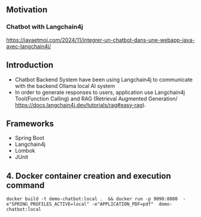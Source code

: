 
## Motivation
### Chatbot with Langchain4j
https://javaetmoi.com/2024/11/integrer-un-chatbot-dans-une-webapp-java-avec-langchain4j/

## Introduction
- Chatbot Backend System have been using Langchain4j to communicate with the backend Ollama local AI system
- In order to generate responses to users, application use Langchain4j Tool(Function Calling) and RAG (Retrieval Augmented Generation/ https://docs.langchain4j.dev/tutorials/rag#easy-rag).

## Frameworks
- Spring Boot
- Langchain4j
- Lombok
- JUnit

## 4. Docker container creation and execution command
```
docker build -t demo-chatbot:local .  && docker run -p 9090:8080  -e"SPRING_PROFILES_ACTIVE=local" -e"APPLICATION_PDF=pdf"  demo-chatbot:local
```